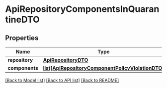 # ApiRepositoryComponentsInQuarantineDTO

## Properties

| Name           | Type                                                                                              | Description | Notes      |
| -------------- | ------------------------------------------------------------------------------------------------- | ----------- | ---------- |
| **repository** | [**ApiRepositoryDTO**](ApiRepositoryDTO.md)                                                       |             | [optional] |
| **components** | [**list[ApiRepositoryComponentPolicyViolationDTO]**](ApiRepositoryComponentPolicyViolationDTO.md) |             | [optional] |

[[Back to Model list]](../README.md#documentation-for-models) [[Back to API list]](../README.md#documentation-for-api-endpoints) [[Back to README]](../README.md)
